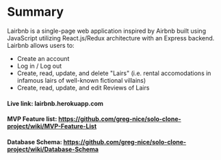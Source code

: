 # Summary

Lairbnb is a single-page web application inspired by Airbnb built using JavaScript utilizing React.js/Redux architecture with an Express backend. Lairbnb allows users to:

- Create an account
- Log in / Log out
- Create, read, update, and delete "Lairs" (i.e. rental accomodations in infamous lairs of well-known fictional villains)
- Create, read, update, and edit Reviews of Lairs

#### Live link: lairbnb.herokuapp.com
#### MVP Feature list: https://github.com/greg-nice/solo-clone-project/wiki/MVP-Feature-List
#### Database Schema: https://github.com/greg-nice/solo-clone-project/wiki/Database-Schema


